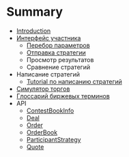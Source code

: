 # Summary

* [Introduction](README.md)
* [Интерфейс участника](docs/web-interface/participant_interface.md)
   * [Перебор параметров](docs/web-interface/params.md)
   * [Отправка стратегии](docs/web-interface/sending.md)
   * Просмотр результатов
   * Сравнение стратегий
* Написание стратегий
   * [Tutorial по написанию стратегий](docs/strategy_tutorial.md)
* [Симулятор торгов](docs/simulator.md)
* [Глоссарий биржевых терминов](docs/exchange_terms.md)
* API
   * [ContestBookInfo](api/ContestBookInfo.md)
   * [Deal](api/Deal.md)
   * [Order](api/Order.md)
   * [OrderBook](api/OrderBook.md)
   * [ParticipantStrategy](api/ParticipantStrategy.md)
   * [Quote](api/Quote.md)

